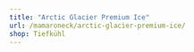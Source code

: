 ```yaml
---
title: "Arctic Glacier Premium Ice"
url: /mamaroneck/arctic-glacier-premium-ice/
shop: Tiefkühl
---
```


